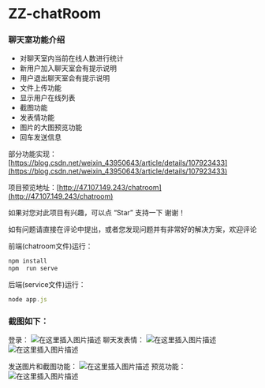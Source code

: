 # ZZ-chatRoom

### 聊天室功能介绍

 - 对聊天室内当前在线人数进行统计
 - 新用户加入聊天室会有提示说明
 - 用户退出聊天室会有提示说明
 - 文件上传功能
 - 显示用户在线列表
 - 截图功能
 - 发表情功能
 - 图片的大图预览功能
 - 回车发送信息

部分功能实现：[https://blog.csdn.net/weixin_43950643/article/details/107923433](https://blog.csdn.net/weixin_43950643/article/details/107923433)

项目预览地址：[http://47.107.149.243/chatroom](http://47.107.149.243/chatroom)

如果对您对此项目有兴趣，可以点 “Star” 支持一下 谢谢！ 

如有问题请直接在评论中提出，或者您发现问题并有非常好的解决方案，欢迎评论

前端(chatroom文件)运行：
```javascript
npm install
npm  run serve
```
后端(service文件)运行：
```javascript
node app.js
```
### 截图如下：
登录：
![在这里插入图片描述](https://img-blog.csdnimg.cn/20200812150953523.png?x-oss-process=image/watermark,type_ZmFuZ3poZW5naGVpdGk,shadow_10,text_aHR0cHM6Ly9ibG9nLmNzZG4ubmV0L3dlaXhpbl80Mzk1MDY0Mw==,size_16,color_FFFFFF,t_70#pic_center)
聊天发表情：
![在这里插入图片描述](https://img-blog.csdnimg.cn/20200812151042541.png?x-oss-process=image/watermark,type_ZmFuZ3poZW5naGVpdGk,shadow_10,text_aHR0cHM6Ly9ibG9nLmNzZG4ubmV0L3dlaXhpbl80Mzk1MDY0Mw==,size_16,color_FFFFFF,t_70#pic_center)
![在这里插入图片描述](https://img-blog.csdnimg.cn/20200812151344242.png?x-oss-process=image/watermark,type_ZmFuZ3poZW5naGVpdGk,shadow_10,text_aHR0cHM6Ly9ibG9nLmNzZG4ubmV0L3dlaXhpbl80Mzk1MDY0Mw==,size_16,color_FFFFFF,t_70#pic_center)

发送图片和截图功能：
![在这里插入图片描述](https://img-blog.csdnimg.cn/20200812151127955.png?x-oss-process=image/watermark,type_ZmFuZ3poZW5naGVpdGk,shadow_10,text_aHR0cHM6Ly9ibG9nLmNzZG4ubmV0L3dlaXhpbl80Mzk1MDY0Mw==,size_16,color_FFFFFF,t_70#pic_center)
预览功能：
![在这里插入图片描述](https://img-blog.csdnimg.cn/20200812151144189.png?x-oss-process=image/watermark,type_ZmFuZ3poZW5naGVpdGk,shadow_10,text_aHR0cHM6Ly9ibG9nLmNzZG4ubmV0L3dlaXhpbl80Mzk1MDY0Mw==,size_16,color_FFFFFF,t_70#pic_center)
